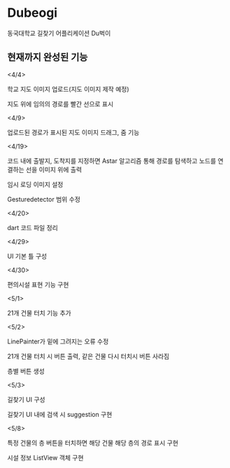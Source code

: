 # Dubeogi

동국대학교 길찾기 어플리케이션 Du벅이

## 현재까지 완성된 기능
<4/4>

학교 지도 이미지 업로드(지도 이미지 제작 예정)

지도 위에 임의의 경로를 빨간 선으로 표시

<4/9>

업로드된 경로가 표시된 지도 이미지 드래그, 줌 기능

<4/19>

코드 내에 출발지, 도착지를 지정하면 Astar 알고리즘 통해 경로를 탐색하고 노드를 연결하는 선을 이미지 위에 출력

임시 로딩 이미지 설정

Gesturedetector 범위 수정

<4/20>

dart 코드 파일 정리

<4/29>

UI 기본 틀 구성

<4/30>

편의시설 표현 기능 구현

<5/1>

21개 건물 터치 기능 추가  

<5/2>  

LinePainter가 밑에 그려지는 오류 수정  

21개 건물 터치 시 버튼 출력, 같은 건물 다시 터치시 버튼 사라짐  

층별 버튼 생성

<5/3>

길찾기 UI 구성  

길찾기 UI 내에 검색 시 suggestion 구현  

<5/8>  

특정 건물의 층 버튼을 터치하면 해당 건물 해당 층의 경로 표시 구현  

시설 정보 ListView 객체 구현  


